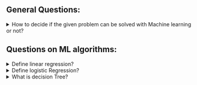 
## General Questions:

<details>
 <summary> How to decide if the given problem can be solved with Machine learning or not?</summary>
A machine learning problem consists of three things: <br>
1. There exists a pattern. <br>
2. You cannot solve it mathematically (even by writing exponential equations). <br>
3. You have data on it. <br>
Always look for these three factors to decide if machine learning is a tool to solve a particular problem.
Check [this](https://colearninglounge.discourse.group/t/how-to-decide-if-the-given-problem-can-be-solved-with-machine-learning-or-not/81) thread for more detailed discussion. Also, you can share your views there.
</details>

## Questions on ML algorithms:

<details>
 <summary>Define linear regression?</summary>
It is used to estimate real values (cost of houses, number of calls, total sales etc.) based on continuous variable(s). Here, we establish relationship between independent and dependent variables by fitting a best line. This best fit line is known as regression line and represented by a linear equation Y= a *X + b.<br>
Y = Dependant variable, X = Independent variable<br>
Types: <br> 
- Simple Linear Regression: one independent variable <br>
- Multiple Linear Regression: multiple (more than 1) independent variables <br>
Check [this](google.com) thread for more detailed discussion. Also, you can share your views there.
</details>

<details>
 <summary>Define logistic Regression?</summary>
It's classification algorithm, It is used to estimate discrete values [probability/confidence of occurrence of an event]( Binary values like 0/1, yes/no, true/false ) based on given set of independent variable(s). <br>
Check [this](google.com) thread for more detailed discussion. Also, you can share your views there.
</details>

<details>
 <summary>What is  decision Tree?</summary>
Decision tree is supervised learning algorithm - used for classification problems(works for both categorical and continuous dependent variables) <br>
In this algorithm, we split the population into two or more homogeneous sets. This is done based on most significant attributes/ independent variables to make as distinct groups as possible. Decision tree algorithm is known to work best to detect non – linear interactions. <br>
Check [this](google.com) thread for more detailed discussion. Also, you can share your views there.
</details>
